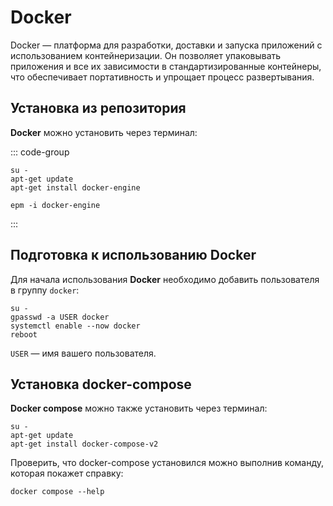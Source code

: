 # Docker

Docker — платформа для разработки, доставки и запуска приложений с использованием контейнеризации. Он позволяет упаковывать приложения и все их зависимости в стандартизированные контейнеры, что обеспечивает портативность и упрощает процесс развертывания.

## Установка из репозитория

**Docker** можно установить через терминал:

::: code-group

```shell[apt-get]
su -
apt-get update
apt-get install docker-engine
```

```shell[epm]
epm -i docker-engine
```

:::

## Подготовка к использованию Docker

Для начала использования **Docker** необходимо добавить пользователя в группу `docker`:

```shell
su -
gpasswd -a USER docker
systemctl enable --now docker
reboot
```

`USER` — имя вашего пользователя.

## Установка docker-compose

**Docker compose** можно также установить через терминал:

```shell
su -
apt-get update
apt-get install docker-compose-v2
```

Проверить, что docker-compose установился можно выполнив команду, которая покажет справку:

```shell
docker compose --help
```
